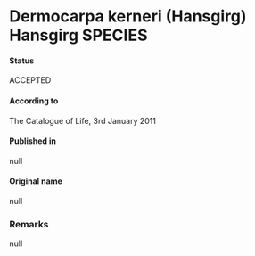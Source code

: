 # Dermocarpa kerneri (Hansgirg) Hansgirg SPECIES

#### Status
ACCEPTED

#### According to
The Catalogue of Life, 3rd January 2011

#### Published in
null

#### Original name
null

### Remarks
null